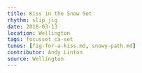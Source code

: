 ```yaml
---
title: Kiss in the Snow Set
rhythm: slip jig
date: 2018-03-13
location: Wellington
tags: focusset ca-set
tunes: [fig-for-a-kiss.md, snowy-path.md]
contributor: Andy Linton
source: Wellington
---
```

